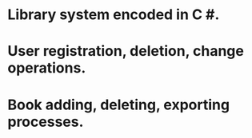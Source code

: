 # Library system encoded in C #.
# User registration, deletion, change operations.
# Book adding, deleting, exporting processes. 
